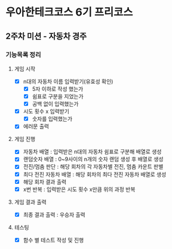 # 우아한테크코스 6기 프리코스

## 2주차 미션 - 자동차 경주

### 기능목록 정리

1. 게임 시작

   - [x] n대의 자동차 이름 입력받기(유효성 확인)
     - [x] 5자 이하로 작성 했는가
     - [x] 쉼표로 구분을 지었는가
     - [x] 공백 없이 입력했는가
   - [x] 시도 횟수 x 입력받기
     - [x] 숫자를 입력했는가
   - [x] 에러문 출력

2. 게임 진행

   - [x] 자동차 배열 : 입력받은 n대의 자동차 쉼표로 구분해 배열로 생성
   - [x] 랜덤숫자 배열 : 0~9사이의 n개의 숫자 랜덤 생성 후 배열로 생성
   - [x] 전진/멈춤 판단 : 해당 회차의 각 자동차별 전진, 멈춤 카운트 판별
   - [x] 최다 전진 자동차 배열 : 해당 회차의 최다 전진 자동차 배열로 생성
   - [x] 해당 회차 결과 출력
   - [x] x번 반복 : 입력받은 시도 횟수 x만큼 위의 과정 반복

3. 게임 결과 출력

   - [x] 최종 결과 출력 : 우승자 출력

4. 테스팅
   - [x] 함수 별 테스트 작성 및 진행
